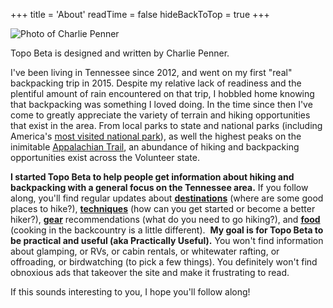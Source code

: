 +++
title = 'About'
readTime = false
hideBackToTop = true
+++

![Photo of Charlie Penner](/about/charlie.penner.jpg#wrapright)

Topo Beta is designed and written by Charlie Penner.

I've been living in Tennessee since 2012, and went on my first "real" backpacking trip in 2015. Despite my relative lack of readiness and the plentiful amount of rain encountered on that trip, I hobbled home knowing that backpacking was something I loved doing. In the time since then I've come to greatly appreciate the variety of terrain and hiking opportunities that exist in the area. From local parks to state and national parks (including America's [most visited national park](https://www.nps.gov/grsm/index.htm)), as well the highest peaks on the inimitable [Appalachian Trail](https://appalachiantrail.org/), an abundance of hiking and backpacking opportunities exist across the Volunteer state.

**I started Topo Beta to help people get information about hiking and backpacking with a general focus on the Tennessee area.** If you follow along, you'll find regular updates about [**destinations**](/tags/destinations) (where are some good places to hike?), [**techniques**](/tags/techniques) (how can you get started or become a better hiker?), [**gear**](/tags/gear) recommendations (what do you need to go hiking?), and [**food**](/tags/food) (cooking in the backcountry is a little different).  **My goal is for Topo Beta to be practical and useful (aka Practically Useful).** You won't find information about glamping, or RVs, or cabin rentals, or whitewater rafting, or offroading, or birdwatching (to pick a few things). You definitely won't find obnoxious ads that takeover the site and make it frustrating to read.

If this sounds interesting to you, I hope you'll follow along!
